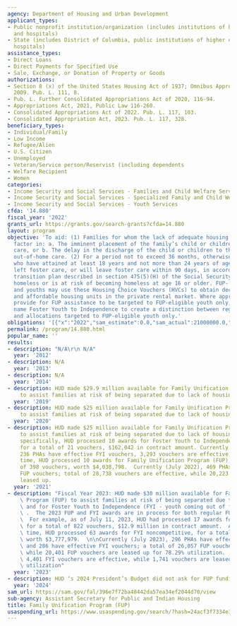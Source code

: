 ```yaml
---
agency: Department of Housing and Urban Development
applicant_types:
- Public nonprofit institution/organization (includes institutions of higher education
  and hospitals)
- State (includes District of Columbia, public institutions of higher education and
  hospitals)
assistance_types:
- Direct Loans
- Direct Payments for Specified Use
- Sale, Exchange, or Donation of Property or Goods
authorizations:
- Section 8 (x) of the United States Housing Act of 1937; Omnibus Appropriations Act
  2009. Pub. L. 111, 8.
- Pub. L. Further Consolidated Appropriations Act of 2020, 116-94.
- Appropriations Act, 2021, Public Law 116-260.
- Consolidated Appropriations Act of 2022. Pub. L. 117, 103.
- Consolidated Appropriation Act, 2023. Pub. L. 117, 328.
beneficiary_types:
- Individual/Family
- Low Income
- Refugee/Alien
- U.S. Citizen
- Unemployed
- Veteran/Service person/Reservist (including dependents
- Welfare Recipient
- Women
categories:
- Income Security and Social Services - Families and Child Welfare Services
- Income Security and Social Services - Specialized Family and Child Welfare Services
- Income Security and Social Services - Youth Services
cfda: '14.880'
fiscal_year: '2022'
grants_url: https://grants.gov/search-grants?cfda=14.880
layout: program
objective: 'To aid: (1) Families for whom the lack of adequate housing is a primary
  factor in: a. The imminent placement of the family’s child or children in out-of-home
  care, or b. The delay in the discharge of the child or children to the family from
  out-of-home care. (2) For a period not to exceed 36 months, otherwise eligible youths
  who have attained at least 18 years and not more than 24 years of age and who have
  left foster care, or will leave foster care within 90 days, in accordance with a
  transition plan described in section 475(5)(H) of the Social Security Act and is
  homeless or is at risk of becoming homeless at age 16 or older. FUP- eligible families
  and youths may use these Housing Choice Vouchers (HVCs) to obtain decent, safe,
  and affordable housing units in the private rental market. Where appropriations
  provide for FUP assistance to be targeted to FUP-eligible youth only, HUD uses the
  name Foster Youth to Independence to create a distinction between regular FUP allocations
  and allocations targeted to FUP-eligible youth only.'
obligations: '[{"x":"2022","sam_estimate":0.0,"sam_actual":21000000.0,"usa_spending_actual":-4286207.88},{"x":"2023","sam_estimate":39000000.0,"sam_actual":0.0,"usa_spending_actual":-518570.68},{"x":"2024","sam_estimate":0.0,"sam_actual":0.0,"usa_spending_actual":-1252495.87}]'
permalink: /program/14.880.html
popular_name: ''
results:
- description: "N/A\r\n N/A"
  year: '2012'
- description: N/A
  year: '2013'
- description: N/A
  year: '2014'
- description: HUD made $29.9 million available for Family Unification Program (FUP)
    to assist families at risk of being separated due to lack of housing.
  year: '2019'
- description: HUD made $25 million available for Family Unification Program (FUP)
    to assist families at risk of being separated due to lack of housing.
  year: '2020'
- description: HUD made $25 million available for Family Unification Program (FUP)
    to assist families at risk of being separated due to lack of housing.  In FY 2021
    specifically, HUD processed 10 awards for Foster Youth to Independence (FYI),
    for a total of 21 vouchers, $162,042 in contract amount. Currently (July 2022),
    236 PHAs have effective FYI vouchers, 3,293 vouchers are effective, At the same
    time, HUD processed 10 awards for Family Unification Program (FUP), for a total
    of 398 vouchers, worth $4,038,798.  Currently (July 2022), 469 PHAs have effective
    FUP vouchers; total of 28,738 vouchers are effective, while 20,223 voucher are
    leased up.
  year: '2021'
- description: "Fiscal Year 2023: HUD made $30 million available for Family Unification\
    \ Program (FUP) to assist families at risk of being separated due to lack of housing\
    \ and for Foster Youth to Independence (FYI - youth coming out of foster care)\
    \ .  The 2023 FUP and FYI awards are in process for both regular FUP and FYI participants.\
    \  For example, as of July 11, 2023, HUD had processed 17 awards for FYI (NOFO-competitive)\
    \ for a total of 822 vouchers, $12.9 million in contract amount.  At the same\
    \ time, HUD processed 63 awards for FYI noncompetitive, for a total of 415 vouchers,\
    \ worth $3,777,979.  \n\nCurrently (July 2023), 296 PHAs have effective FUP vouchers\
    \ and 286 have effective FYI vouchers; a total of 26,057 FUP vouchers are effective,\
    \ while 20,401 FUP vouchers are leased up for 78.29% utilization.  A total of\
    \ 4,401 FYI vouchers are effective, while 1,741 vouchers are leased up, for 43.37%\
    \ utilization"
  year: '2023'
- description: HUD ‘s 2024 President’s Budget did not ask for FUP funding.
  year: '2024'
sam_url: https://sam.gov/fal/396e7f72ba48442da57ea34ef2044d70/view
sub-agency: Assistant Secretary for Public and Indian Housing
title: Family Unification Program (FUP)
usaspending_url: https://www.usaspending.gov/search/?hash=24acf3f7334e3c64ce797fdc18014252
---
```

